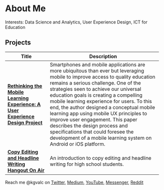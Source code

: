 <!---
- 👋 Hi, I’m @kurtvalcorza
- 👀 I’m interested in data analytics, user experience design, ICT for education
- 🌱 I’m currently learning data analytics, programming with python, and SQL for data science.
- 💞️ I’m looking to collaborate on ...
- 📫 How to reach me ...

kurtvalcorza/kurtvalcorza is a ✨ special ✨ repository because its `README.md` (this file) appears on your GitHub profile.
You can click the Preview link to take a look at your changes.
--->

# About Me

Interests:
Data Science and Analytics,
User Experience Design,
ICT for Education

<!---

## Projects

### [**Rethinking the Mobile Learning Experience: A User Experience Design Project**](https://drive.google.com/file/d/0BxvZ58uMG1BIUFhHSUdlMFZ3QWM/view)
Smartphones and mobile applications are more ubiquitous than ever but leveraging mobile to improve access to quality education remains a serious challenge. One of the strategies seen to achieve our universal education goals is creating a compelling mobile learning experience for users. To this end, the author designed a conceptual mobile learning app using mobile UX principles to improve user engagement. This paper describes the design process and specifications that could foresee the development of a mobile learning system on Android or iOS platform.

### [**Copy Editing and Headline Writing Hangout On Air**](https://youtu.be/t0ShpCvFcQo)

An introduction to copy editing and headline writing for high school students.

--->

## Projects

| Title | Description |
| --- | -- |
| [**Rethinking the Mobile Learning Experience: A User Experience Design Project**](https://drive.google.com/file/d/0BxvZ58uMG1BIUFhHSUdlMFZ3QWM/view) | Smartphones and mobile applications are more ubiquitous than ever but leveraging mobile to improve access to quality education remains a serious challenge. One of the strategies seen to achieve our universal education goals is creating a compelling mobile learning experience for users. To this end, the author designed a conceptual mobile learning app using mobile UX principles to improve user engagement. This paper describes the design process and specifications that could foresee the development of a mobile learning system on Android or iOS platform. |
| [**Copy Editing and Headline Writing Hangout On Air**](https://youtu.be/t0ShpCvFcQo) | An introduction to copy editing and headline writing for high school students. |

Reach me @kgvalc on 
[Twitter](https://twitter.com/kgvalc),
[Medium](https://medium.com/@kgvalc),
[YouTube](https://www.youtube.com/kgvalc),
[Messenger](https://m.me/kgvalc),
[Reddit](https://www.reddit.com/user/KurtValcorza)